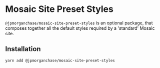 # Mosaic Site Preset Styles

`@jpmorganchase/mosaic-site-preset-styles` is an optional package, that composes together all the default styles required by a 'standard' Mosaic site.

## Installation

`yarn add @jpmorganchase/mosaic-site-preset-styles`

